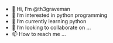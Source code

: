 - 👋 Hi, I’m @th3graveman
- 👀 I’m interested in python programming
- 🌱 I’m currently learning python
- 💞️ I’m looking to collaborate on ...
- 📫 How to reach me ...

<!---
th3graveman/th3graveman is a ✨ special ✨ repository because its `README.md` (this file) appears on your GitHub profile.
You can click the Preview link to take a look at your changes.
--->
